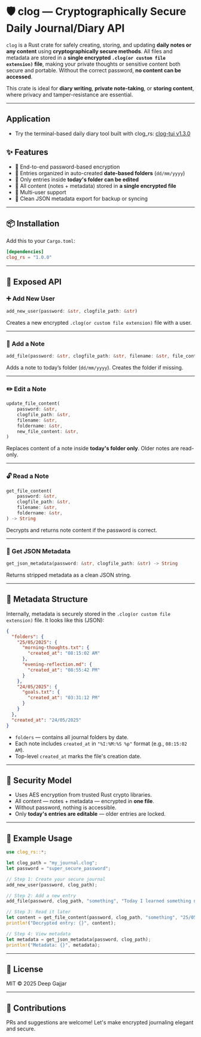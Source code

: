 # 🛡️ clog — Cryptographically Secure Daily Journal/Diary API 

`clog` is a Rust crate for safely creating, storing, and updating **daily notes or any content** using **cryptographically secure methods**. All files and metadata are stored in a **single encrypted `.clog(or custom file extension)` file**, making your private thoughts or sensitive content both secure and portable. Without the correct password, **no content can be accessed**.

This crate is ideal for **diary writing**, **private note-taking**, or **storing content**, where privacy and tamper-resistance are essential.

---

## Application 

- Try the terminal-based daily diary tool built with clog_rs: [clog-tui v1.3.0](https://github.com/Levi477/clog-tui/releases/tag/v1.3.0)

## ✨ Features

- 🔐 End-to-end password-based encryption
- 📁 Entries organized in auto-created **date-based folders** (`dd/mm/yyyy`)
- 📝 Only entries inside **today's folder can be edited**
- 📄 All content (notes + metadata) stored in **a single encrypted file**
- 👥 Multi-user support
- 🧾 Clean JSON metadata export for backup or syncing

---

## 📦 Installation

Add this to your `Cargo.toml`:

```toml
[dependencies]
clog_rs = "1.0.0"
```

---

## 🔧 Exposed API

### ➕ Add New User

```rust
add_new_user(password: &str, clogfile_path: &str)
```

Creates a new encrypted `.clog(or custom file extension)` file with a user.

---

### 📄 Add a Note

```rust
add_file(password: &str, clogfile_path: &str, filename: &str, file_content: &str)
```

Adds a note to today’s folder (`dd/mm/yyyy`). Creates the folder if missing.

---

### ✏️ Edit a Note

```rust
update_file_content(
    password: &str,
    clogfile_path: &str,
    filename: &str,
    foldername: &str,
    new_file_content: &str,
)
```

Replaces content of a note inside **today's folder only**. Older notes are read-only.

---

### 🔓 Read a Note

```rust
get_file_content(
    password: &str,
    clogfile_path: &str,
    filename: &str,
    foldername: &str,
) -> String
```

Decrypts and returns note content if the password is correct.

---

### 🧠 Get JSON Metadata

```rust
get_json_metadata(password: &str, clogfile_path: &str) -> String
```

Returns stripped metadata as a clean JSON string.

---

## 🧱 Metadata Structure

Internally, metadata is securely stored in the `.clog(or custom file extension)` file. It looks like this (JSON):

```json
{
  "folders": {
    "25/05/2025": {
      "morning-thoughts.txt": {
        "created_at": "08:15:02 AM"
      },
      "evening-reflection.md": {
        "created_at": "08:55:42 PM"
      }
    },
    "24/05/2025": {
      "goals.txt": {
        "created_at": "03:31:12 PM"
      }
    }
  },
  "created_at": "24/05/2025"
}
```

- `folders` — contains all journal folders by date.
- Each note includes `created_at` in `"%I:%M:%S %p"` format (e.g., `08:15:02 AM`).
- Top-level `created_at` marks the file's creation date.

---

## 🔐 Security Model

- Uses AES encryption from trusted Rust crypto libraries.
- All content — notes + metadata — encrypted in **one file**.
- Without password, nothing is accessible.
- Only **today's entries are editable** — older entries are locked.

---

## 🚀 Example Usage

```rust
use clog_rs::*;

let clog_path = "my_journal.clog";
let password = "super_secure_password";

// Step 1: Create your secure journal
add_new_user(password, clog_path);

// Step 2: Add a new entry
add_file(password, clog_path, "something", "Today I learned something new...");

// Step 3: Read it later
let content = get_file_content(password, clog_path, "something", "25/05/2025");
println!("Decrypted entry: {}", content);

// Step 4: View metadata
let metadata = get_json_metadata(password, clog_path);
println!("Metadata: {}", metadata);
```

---

## 📄 License

MIT © 2025 Deep Gajjar

---

## 🤝 Contributions

PRs and suggestions are welcome! Let's make encrypted journaling elegant and secure.
